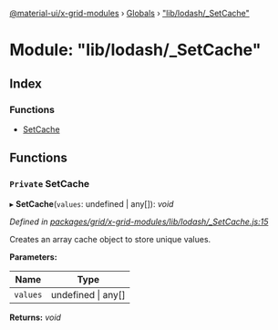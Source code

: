 [@material-ui/x-grid-modules](../README.md) › [Globals](../globals.md) › ["lib/lodash/\_SetCache"](_lib_lodash__setcache_.md)

# Module: "lib/lodash/\_SetCache"

## Index

### Functions

- [SetCache](_lib_lodash__setcache_.md#private-setcache)

## Functions

### `Private` SetCache

▸ **SetCache**(`values`: undefined | any[]): _void_

_Defined in [packages/grid/x-grid-modules/lib/lodash/\_SetCache.js:15](https://github.com/mui-org/material-ui-x/blob/a679779/packages/grid/x-grid-modules/lib/lodash/_SetCache.js#L15)_

Creates an array cache object to store unique values.

**Parameters:**

| Name     | Type                   |
| -------- | ---------------------- |
| `values` | undefined &#124; any[] |

**Returns:** _void_
